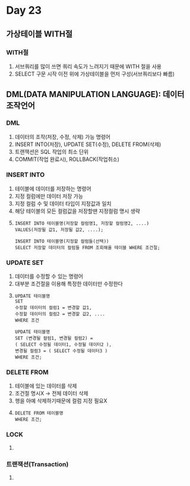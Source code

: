 # Day 23
## 가상테이블 WITH절
### WITH절
1. 서브쿼리를 많이 쓰면 쿼리 속도가 느려지기 때문에 WITH 절을 사용
2. SELECT 구문 시작 이전 위에 가상테이블을 먼저 구성(서브쿼리보다 빠름)

## DML(DATA MANIPULATION LANGUAGE): 데이터 조작언어
### DML
1. 데이터의 조작(저장, 수정, 삭제) 가능 명령어
2. INSERT INTO(저장), UPDATE SET(수정), DELETE FROM(삭제)
3. 트랜잭션은 SQL 작업의 최소 단위
4. COMMIT(작업 완료시), ROLLBACK(작업취소)

### INSERT INTO
1. 테이블에 데이터를 저장하는 명령어
2. 지정 컬럼에만 데이터 저장 가능
3. 지정 컬럼 수 및 데이터 타입이 지정값과 일치
4. 해당 테이블의 모든 컬럼값을 저장할땐 지정컬럼 명시 생략
5. ```
   INSERT INTO 테이블명(저장할 컬럼명1, 저장할 컬럼명2, ....)
   VALUES(저장될 값1, 저장될 값2, ....);
   
   INSERT INTO 테이블명(지정할 컬럼들(선택)) 
   SELECT 저장할 데이터의 컬럼들 FROM 조회해올 테이블 WHERE 조건절;
   ```

### UPDATE SET
1. 데이터를 수정할 수 있는 명령어
2. 대부분 조건절을 이용해 특정한 데이터만 수정한다
3. ```
   UPDATE 테이블명
   SET
   수정할 데이터의 컬럼1 = 변경할 값1,
   수정할 데이터의 컬럼2 = 변경할 값2, ....
   WHERE 조건

   UPDATE 테이블명
   SET (변경될 컬럼1, 변경될 컬럼2) =
   ( SELECT 수정될 데이터1, 수정될 데이터2 ),
   변경될 컬럼3 = ( SELECT 수정될 데이터3 )
   WHERE 조건;
   ```

### DELETE FROM
1. 테이블에 있는 데이터를 삭제
2. 조건절 명시X -> 전체 데이터 삭제
3. 행을 아예 삭제하기때문에 컬럼 지정 필요X
4. ```
   DELETE FROM 테이블명
   WHERE 조건;
   ```

### LOCK
1. 

### 트랜잭션(Transaction)
1. 
